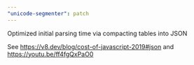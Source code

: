 ```yaml
---
"unicode-segmenter": patch
---
```


Optimized initial parsing time via compacting tables into JSON

See https://v8.dev/blog/cost-of-javascript-2019#json
and https://youtu.be/ff4fgQxPaO0

